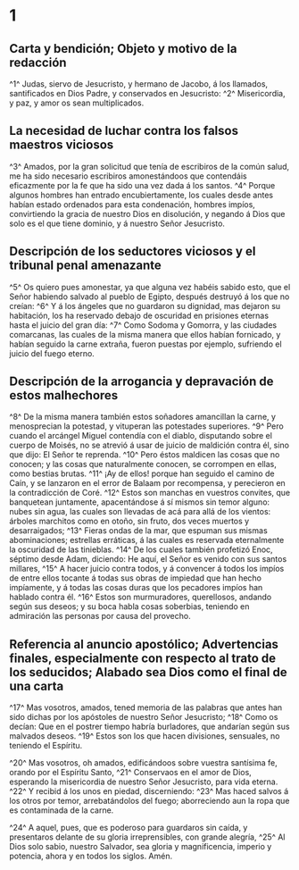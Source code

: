# 1 
## Carta y bendición; Objeto y motivo de la redacción
^1^ Judas, siervo de Jesucristo, y hermano de Jacobo, á los llamados, santificados en Dios Padre, y conservados en Jesucristo: 
^2^ Misericordia, y paz, y amor os sean multiplicados.

## La necesidad de luchar contra los falsos maestros viciosos
^3^ Amados, por la gran solicitud que tenía de escribiros de la común salud, me ha sido necesario escribiros amonestándoos que contendáis eficazmente por la fe que ha sido una vez dada á los santos. 
^4^ Porque algunos hombres han entrado encubiertamente, los cuales desde antes habían estado ordenados para esta condenación, hombres impíos, convirtiendo la gracia de nuestro Dios en disolución, y negando á Dios que solo es el que tiene dominio, y á nuestro Señor Jesucristo.

## Descripción de los seductores viciosos y el tribunal penal amenazante
^5^ Os quiero pues amonestar, ya que alguna vez habéis sabido esto, que el Señor habiendo salvado al pueblo de Egipto, después destruyó á los que no creían: 
^6^ Y á los ángeles que no guardaron su dignidad, mas dejaron su habitación, los ha reservado debajo de oscuridad en prisiones eternas hasta el juicio del gran día: 
^7^ Como Sodoma y Gomorra, y las ciudades comarcanas, las cuales de la misma manera que ellos habían fornicado, y habían seguido la carne extraña, fueron puestas por ejemplo, sufriendo el juicio del fuego eterno.

## Descripción de la arrogancia y depravación de estos malhechores
^8^ De la misma manera también estos soñadores amancillan la carne, y menosprecian la potestad, y vituperan las potestades superiores. 
^9^ Pero cuando el arcángel Miguel contendía con el diablo, disputando sobre el cuerpo de Moisés, no se atrevió á usar de juicio de maldición contra él, sino que dijo: El Señor te reprenda. 
^10^ Pero éstos maldicen las cosas que no conocen; y las cosas que naturalmente conocen, se corrompen en ellas, como bestias brutas. 
^11^ ¡Ay de ellos! porque han seguido el camino de Caín, y se lanzaron en el error de Balaam por recompensa, y perecieron en la contradicción de Coré. 
^12^ Estos son manchas en vuestros convites, que banquetean juntamente, apacentándose á sí mismos sin temor alguno: nubes sin agua, las cuales son llevadas de acá para allá de los vientos: árboles marchitos como en otoño, sin fruto, dos veces muertos y desarraigados; 
^13^ Fieras ondas de la mar, que espuman sus mismas abominaciones; estrellas erráticas, á las cuales es reservada eternalmente la oscuridad de las tinieblas. 
^14^ De los cuales también profetizó Enoc, séptimo desde Adam, diciendo: He aquí, el Señor es venido con sus santos millares, 
^15^ A hacer juicio contra todos, y á convencer á todos los impíos de entre ellos tocante á todas sus obras de impiedad que han hecho impíamente, y á todas las cosas duras que los pecadores impíos han hablado contra él. 
^16^ Estos son murmuradores, querellosos, andando según sus deseos; y su boca habla cosas soberbias, teniendo en admiración las personas por causa del provecho.

## Referencia al anuncio apostólico; Advertencias finales, especialmente con respecto al trato de los seducidos; Alabado sea Dios como el final de una carta
^17^ Mas vosotros, amados, tened memoria de las palabras que antes han sido dichas por los apóstoles de nuestro Señor Jesucristo; 
^18^ Como os decían: Que en el postrer tiempo habría burladores, que andarían según sus malvados deseos. 
^19^ Estos son los que hacen divisiones, sensuales, no teniendo el Espíritu.

^20^ Mas vosotros, oh amados, edificándoos sobre vuestra santísima fe, orando por el Espíritu Santo, 
^21^ Conservaos en el amor de Dios, esperando la misericordia de nuestro Señor Jesucristo, para vida eterna. 
^22^ Y recibid á los unos en piedad, discerniendo: 
^23^ Mas haced salvos á los otros por temor, arrebatándolos del fuego; aborreciendo aun la ropa que es contaminada de la carne.

^24^ A aquel, pues, que es poderoso para guardaros sin caída, y presentaros delante de su gloria irreprensibles, con grande alegría, 
^25^ Al Dios solo sabio, nuestro Salvador, sea gloria y magnificencia, imperio y potencia, ahora y en todos los siglos. Amén. 